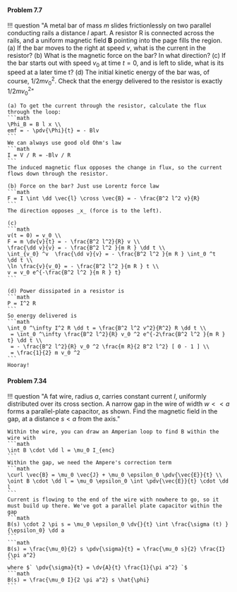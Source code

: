 #### Problem 7.7

!!! question "A metal bar of mass _m_ slides frictionlessly on two parallel conducting rails a distance _l_ apart. A resistor R is connected across the rails, and a uniform magnetic field __B__ pointing into the page fills the region. (a) If the bar moves to the right at speed _v_, what is the current in the resistor? (b) What is the magnetic force on the bar? In what direction? (c) If the bar starts out with speed $` v_0 `$ at time $` t = 0 `$, and is left to slide, what is its speed at a later time t? (d) The initial kinetic energy of the bar was, of course, $` 1/2 m v_0 ^2 `$. Check that the energy delivered to the resistor is exactly $` 1/2 m v_0 ^2 `$"
    
    (a) To get the current through the resistor, calculate the flux through the loop:
    ```math
    \Phi_B = B l x \\
    emf = - \pdv{\Phi}{t} = - Blv
    ```
    We can always use good old Ohm's law
    ```math
    I = V / R = -Blv / R
    ```
    The induced magnetic flux opposes the change in flux, so the current flows down through the resistor.

    (b) Force on the bar? Just use Lorentz force law
    ```math
    F = I \int \dd \vec{l} \cross \vec{B} = - \frac{B^2 l^2 v}{R}
    ```
    The direction opposes _x_ (force is to the left).

    (c)
    ```math
    v(t = 0) = v_0 \\
    F = m \dv{v}{t} = - \frac{B^2 l^2}{R} v \\
    \frac{\dd v}{v} = - \frac{B^2 l^2 }{m R } \dd t \\
    \int_{v_0} ^v  \frac{\dd v}{v} = - \frac{B^2 l^2 }{m R } \int_0 ^t  \dd t \\
    \ln \frac{v}{v_0} = - \frac{B^2 l^2 }{m R } t \\
    v = v_0 e^{-\frac{B^2 l^2 }{m R } t}
    ```

    (d) Power dissipated in a resistor is
    ```math
    P = I^2 R 
    ```
    So energy delivered is
    ```math
    \int_0 ^\infty I^2 R \dd t = \frac{B^2 l^2 v^2}{R^2} R \dd t \\
     = \int_0 ^\infty \frac{B^2 l^2}{R} v_0 ^2 e^{-2\frac{B^2 l^2 }{m R } t} \dd t \\
     = - \frac{B^2 l^2}{R} v_0 ^2 \frac{m R}{2 B^2 l^2} [ 0 - 1 ] \\
     = \frac{1}{2} m v_0 ^2
    ```
    Hooray!

#### Problem 7.34

!!! question "A fat wire, radius _a_, carries constant current _I_, uniformly distributed over its cross section. A narrow gap in the wire of width $` w << a `$ forms a parallel-plate capacitor, as shown. Find the magnetic field in the gap, at a distance $` s < a `$ from the axis."
    
    Within the wire, you can draw an Amperian loop to find B within the wire with 
    ```math
    \int B \cdot \dd l = \mu_0 I_{enc}
    ```
    Within the gap, we need the Ampere's correction term
    ```math
    \curl \vec{B} = \mu_0 \vec{J} + \mu_0 \epsilon_0 \pdv{\vec{E}}{t} \\
    \oint B \cdot \dd l = \mu_0 \epsilon_0 \int \pdv{\vec{E}}{t} \cdot \dd l
    ```
    Current is flowing to the end of the wire with nowhere to go, so it must build up there. We've got a parallel plate capacitor within the gap
    ```math
    B(s) \cdot 2 \pi s = \mu_0 \epsilon_0 \dv{}{t} \int \frac{\sigma (t) }{\epsilon_0} \dd a
    ```
    ```math
    B(s) = \frac{\mu_0}{2} s \pdv{\sigma}{t} = \frac{\mu_0 s}{2} \frac{I}{\pi a^2}
    ```
    where $` \pdv{\sigma}{t} = \dv{A}{t} \frac{1}{\pi a^2} `$ 
    ```math
    B(s) = \frac{\mu_0 I}{2 \pi a^2} s \hat{\phi}
    ```
